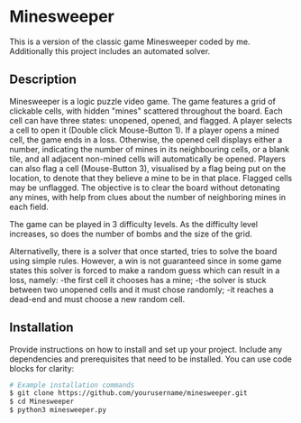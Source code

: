# Minesweeper

This is a version of the classic game Minesweeper coded by me. 
Additionally this project includes an automated solver.


## Description

Minesweeper is a logic puzzle video game. The game features a grid of clickable cells, with hidden "mines" scattered throughout the board. Each cell can have three states: unopened, opened, and flagged. 
A player selects a cell to open it (Double click Mouse-Button 1). If a player opens a mined cell, the game ends in a loss. Otherwise, the opened cell displays either a number, indicating the number of mines in its neighbouring cells, or a blank tile, and all adjacent non-mined cells will automatically be opened. Players can also flag a cell (Mouse-Button 3), visualised by a flag being put on the location, to denote that they believe a mine to be in that place. Flagged cells may be unflagged. 
The objective is to clear the board without detonating any mines, with help from clues about the number of neighboring mines in each field. 

The game can be played in 3 difficulty levels. As the difficulty level increases, so does the number of bombs and the size of the grid.


Alternativelly, there is a solver that once started, tries to solve the board using simple rules. However, a win is not guaranteed since in some game states this solver is forced to make a random guess which can result in a loss, namely:
-the first cell it chooses has a mine;
-the solver is stuck between two unopened cells and it must chose randomly;
-it reaches a dead-end and must choose a new random cell.

## Installation

Provide instructions on how to install and set up your project. Include any dependencies and prerequisites that need to be installed. You can use code blocks for clarity:


```bash
# Example installation commands
$ git clone https://github.com/yourusername/minesweeper.git
$ cd Minesweeper
$ python3 minesweeper.py




